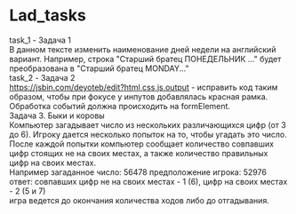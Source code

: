 # Lad_tasks
task_1 - Задача 1<br>
В данном тексте изменить наименование дней недели на английский вариант. Например, строка "Старший братец ПОНЕДЕЛЬНИК ..." будет преобразована в "Старший братец MONDAY..."<br>
task_2 - Задача 2 <br>
https://jsbin.com/deyoteb/edit?html,css,js,output - исправить код таким образом, чтобы при фокусе у инпутов добавлялась красная рамка. Обработка событий должна происходить на formElement. <br>
Задача 3. Быки и коровы <br>
Компьютер загадывает число из нескольких различающихся цифр (от 3 до 6). Игроку дается несколько попыток на то, чтобы угадать это число.<br>
После каждой попытки компьютер сообщает количество совпавших цифр стоящих не на своих местах, а также количество правильных цифр на своих местах.<br>
Например загаданное число: 56478 предположение игрока: 52976<br>
ответ: совпавших цифр не на своих местах - 1 (6), цифр на своих местах - 2 (5 и 7)<br>
игра ведется до окончания количества ходов либо до отгадывания.<br>
